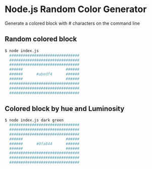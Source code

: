 # Node.js Random Color Generator

Generate a colored block with # characters on the command line

## Random colored block

```bash
$ node index.js
  ###############################
  ###############################
  ###############################
  ######                   ######
  ######      #abedf4      ######
  ######                   ######
  ###############################
  ###############################
  ###############################
```

## Colored block by hue and Luminosity

```bash
$ node index.js dark green
  ###############################
  ###############################
  ###############################
  ######                   ######
  ######      #0fa844      ######
  ######                   ######
  ###############################
  ###############################
  ###############################
```
